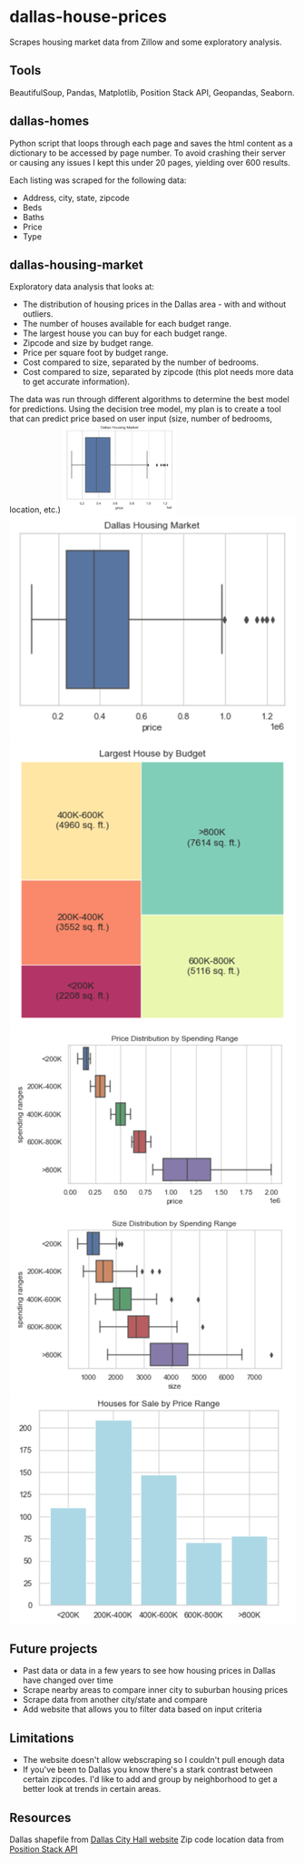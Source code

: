 # dallas-house-prices
Scrapes housing market data from Zillow and some exploratory analysis.

## Tools
BeautifulSoup, Pandas, Matplotlib, Position Stack API, Geopandas, Seaborn.

## dallas-homes
Python script that loops through each page and saves the html content as a dictionary to be accessed by page number. To avoid crashing their server or causing any issues I kept this under 20 pages, yielding over 600 results.

Each listing was scraped for the following data:
* Address, city, state, zipcode
* Beds
* Baths
* Price 
* Type

## dallas-housing-market
Exploratory data analysis that looks at: 
* The distribution of housing prices in the Dallas area - with and without outliers.
* The number of houses available for each budget range.
* The largest house you can buy for each budget range.
* Zipcode and size by budget range. 
* Price per square foot by budget range. 
* Cost compared to size, separated by the number of bedrooms.
* Cost compared to size, separated by zipcode (this plot needs more data to get accurate information).

The data was run through different algorithms to determine the best model for predictions. Using the decision tree model, my plan is to create a tool that can predict price based on user input (size, number of bedrooms, location, etc.)
<img src="images/price_dist.png" alt="drawing" width="200"/>
![image](images/price_dist.png)
![image](images/largest_budget.png)
![image](images/price_and_size.png)
![image](images/number_by_spending.png)

## Future projects
* Past data or data in a few years to see how housing prices in Dallas have changed over time 
* Scrape nearby areas to compare inner city to suburban housing prices
* Scrape data from another city/state and compare 
* Add website that allows you to filter data based on input criteria

## Limitations 
* The website doesn't allow webscraping so I couldn't pull enough data 
* If you've been to Dallas you know there's a stark contrast between certain zipcodes. I'd like to add and group by neighborhood to get a better look at trends in certain areas. 

## Resources
Dallas shapefile from [Dallas City Hall website](https://gis.dallascityhall.com/shapefileDownload.aspx)
Zip code location data from [Position Stack API](https://positionstack.com/documentation)
